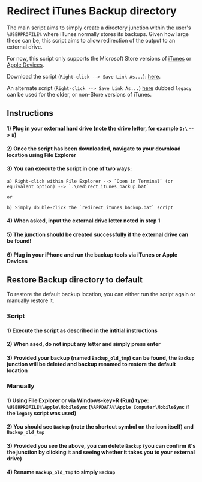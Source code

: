 # Redirect iTunes Backup directory

The main script aims to simply create a directory junction within the user's `%USERPROFILE%` where iTunes normally stores its backups. Given how large these can be, this script aims to allow redirection of the output to an external drive.

For now, this script only supports the Microsoft Store versions of [iTunes](https://apps.microsoft.com/detail/9pb2mz1zmb1s?rtc=2&activetab=pivot%3Aoverviewtab&hl=en-ca&gl=CA) or [Apple Devices](https://apps.microsoft.com/detail/9np83lwlpz9k?rtc=2&activetab=pivot%3Aoverviewtab&hl=en-ca&gl=CA).

Download the script (`Right-click --> Save Link As...`): [here](https://raw.githubusercontent.com/jaleezyy/misc-scripts/main/redirect_itunes_backup/redirect_itunes_backup.bat).

An alternate script (`Right-click --> Save Link As...`) [here](https://raw.githubusercontent.com/jaleezyy/misc-scripts/main/redirect_itunes_backup/redirect_itunes_backup_legacy.bat) dubbed `legacy` can be used for the older, or non-Store versions of iTunes. 

## Instructions

#### 1) Plug in your external hard drive (note the drive letter, for example `D:\` --> `D`)
#### 2) Once the script has been downloaded, navigate to your download location using File Explorer
#### 3) You can execute the script in one of two ways:
    a) Right-click within File Explorer --> `Open in Terminal` (or equivalent option) --> `.\redirect_itunes_backup.bat`
    
    or
    
    b) Simply double-click the `redirect_itunes_backup.bat` script

#### 4) When asked, input the external drive letter noted in step 1
#### 5) The junction should be created successfully if the external drive can be found!
#### 6) Plug in your iPhone and run the backup tools via iTunes or Apple Devices

## Restore Backup directory to default

To restore the default backup location, you can either run the script again or manually restore it. 

### Script
#### 1) Execute the script as described in the intitial instructions
#### 2) When ased, do not input any letter and simply press enter
#### 3) Provided your backup (named `Backup_old_tmp`) can be found, the `Backup` junction will be deleted and backup renamed to restore the default location

### Manually
#### 1) Using File Explorer or via Windows-key+R (Run) type: `%USERPROFILE%\Apple\MobileSync` (`%APPDATA%\Apple Computer\MobileSync` if the `legacy` script was used)
#### 2) You should see `Backup` (note the shortcut symbol on the icon itself) and `Backup_old_tmp`
#### 3) Provided you see the above, you can delete `Backup` (you can confirm it's the junction by clicking it and seeing whether it takes you to your external drive)
#### 4) Rename `Backup_old_tmp` to simply `Backup`